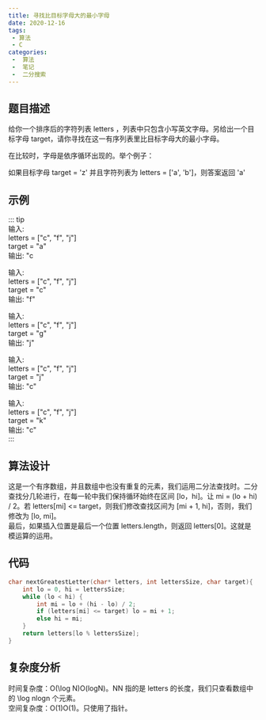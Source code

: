```yaml
---
title: 寻找比目标字母大的最小字母  
date: 2020-12-16
tags:
 - 算法
 - C
categories:
 -  算法
 -  笔记
 -  二分搜索
---
```



## 题目描述
给你一个排序后的字符列表 letters ，列表中只包含小写英文字母。另给出一个目标字母 target，请你寻找在这一有序列表里比目标字母大的最小字母。

在比较时，字母是依序循环出现的。举个例子：

如果目标字母 target = 'z' 并且字符列表为 letters = ['a', 'b']，则答案返回 'a'


## 示例
::: tip  
输入:  
letters = ["c", "f", "j"]  
target = "a"  
输出: "c  

输入:  
letters = ["c", "f", "j"]  
target = "c"  
输出: "f"  

输入:  
letters = ["c", "f", "j"]  
target = "g"  
输出: "j"  

输入:  
letters = ["c", "f", "j"]  
target = "j"  
输出: "c"  

输入:  
letters = ["c", "f", "j"]  
target = "k"  
输出: "c"  
:::  


## 算法设计
这是一个有序数组，并且数组中也没有重复的元素，我们运用二分法查找时。二分查找分几轮进行，在每一轮中我们保持循环始终在区间 [lo，hi]。让 mi = (lo + hi) / 2。若 letters[mi] <= target，则我们修改查找区间为 [mi + 1, hi]，否则，我们修改为 [lo, mi]。  
最后，如果插入位置是最后一个位置 letters.length，则返回 letters[0]。这就是模运算的运用。

## 代码
```c
char nextGreatestLetter(char* letters, int lettersSize, char target){
    int lo = 0, hi = lettersSize;
    while (lo < hi) {
        int mi = lo + (hi - lo) / 2;
        if (letters[mi] <= target) lo = mi + 1;
        else hi = mi;
    }
    return letters[lo % lettersSize];
}
```

## 复杂度分析  
时间复杂度：O(\log N)O(logN)。NN 指的是 letters 的长度，我们只查看数组中的 \log nlogn 个元素。  
空间复杂度：O(1)O(1)。只使用了指针。  